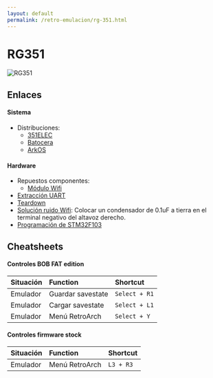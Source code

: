 ```yaml
---
layout: default
permalink: /retro-emulacion/rg-351.html
---
```


# RG351

![RG351](/images/pages/rg351/rg351.png)

## Enlaces

#### Sistema

* Distribuciones:
    * [351ELEC](https://github.com/fewtarius/351ELEC/)
    * [Batocera](https://batocera.org/download)
    * [ArkOS](https://github.com/christianhaitian/arkos/wiki)

#### Hardware

* Repuestos componentes:
    * [Módulo Wifi](https://es.aliexpress.com/item/32966526853.html)
* [Extracción UART](https://steward-fu.github.io/website/handheld/rg351p/uart.htm)
* [Teardown](https://steward-fu.github.io/website/handheld/rg351p/teardown.htm)
* [Solución ruido Wifi](https://steward-fu.github.io/website/handheld/rg351p/fix_wifi.htm): Colocar un condensador de 0.1uF a tierra en el terminal negativo del altavoz derecho.
* [Programación de STM32F103](https://steward-fu.github.io/website/handheld/rg351p/stm32f103.htm)

## Cheatsheets

#### Controles BOB FAT edition

|Situación|Function|Shortcut|
|:--------|:-------|:-------|
|Emulador|Guardar savestate|`Select + R1`|
|Emulador|Cargar savestate|`Select + L1`|
|Emulador|Menú RetroArch|`Select + Y`|

#### Controles firmware stock

|Situación|Function|Shortcut|
|:--------|:-------|:-------|
|Emulador|Menú RetroArch|`L3 + R3`|
